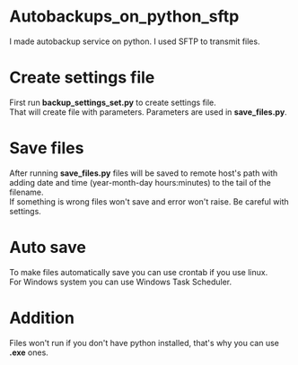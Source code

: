 # Autobackups_on_python_sftp
I made autobackup service on python. I used SFTP to transmit files.

# Create settings file
First run **backup_settings_set.py** to create settings file.<br>
That will create file with parameters. Parameters are used in **save_files.py**.<br>

# Save files
After running **save_files.py** files will be saved to remote host's path with adding date and time (year-month-day hours:minutes) to the tail of the filename.<br>
If something is wrong files won't save and error won't raise. Be careful with settings.<br>

# Auto save
To make files automatically save you can use crontab if you use linux.<br>
For Windows system you can use Windows Task Scheduler.

# Addition
Files won't run if you don't have python installed, that's why you can use **.exe** ones.<br>
